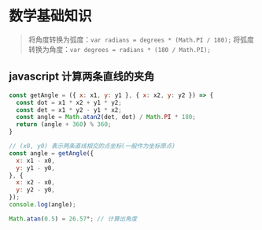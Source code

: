 # 数学基础知识

> 将角度转换为弧度：`var radians = degrees * (Math.PI / 180);`
> 将弧度转换为角度：`var degrees = radians * (180 / Math.PI);`

## javascript 计算两条直线的夹角

```js
const getAngle = ({ x: x1, y: y1 }, { x: x2, y: y2 }) => {
  const dot = x1 * x2 + y1 * y2;
  const det = x1 * y2 - y1 * x2;
  const angle = Math.atan2(det, dot) / Math.PI * 180;
  return (angle + 360) % 360;
}

// (x0, y0) 表示两条直线相交的点坐标(一般作为坐标原点)
const angle = getAngle({
  x: x1 - x0,
  y: y1 - y0,
}, {
  x: x2 - x0,
  y: y2 - y0,
});
console.log(angle);

Math.atan(0.5) = 26.57°; // 计算出角度
```
